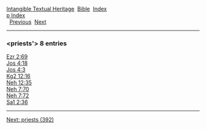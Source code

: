 [Intangible Textual Heritage](../../index)  [Bible](../index) 
[Index](index)   
[p Index](_p_)  
  [Previous](c08828)  [Next](c08830) 

------------------------------------------------------------------------

### &lt;priests'&gt; 8 entries

[Ezr 2:69](../kjv/ezr002.htm#069)  
[Jos 4:18](../kjv/jos004.htm#018)  
[Jos 4:3](../kjv/jos004.htm#003)  
[Kg2 12:16](../kjv/kg2012.htm#016)  
[Neh 12:35](../kjv/neh012.htm#035)  
[Neh 7:70](../kjv/neh007.htm#070)  
[Neh 7:72](../kjv/neh007.htm#072)  
[Sa1 2:36](../kjv/sa1002.htm#036)  

------------------------------------------------------------------------

[Next: priests (392)](c08830)
